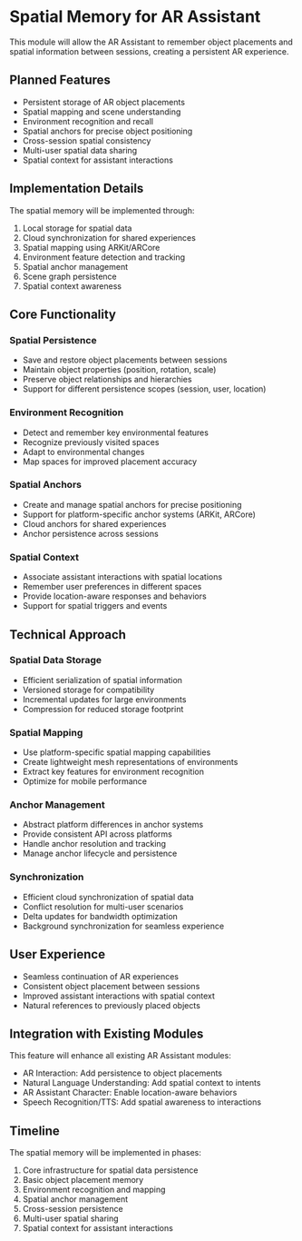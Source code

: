 # Spatial Memory for AR Assistant

This module will allow the AR Assistant to remember object placements and spatial information between sessions, creating a persistent AR experience.

## Planned Features

- Persistent storage of AR object placements
- Spatial mapping and scene understanding
- Environment recognition and recall
- Spatial anchors for precise object positioning
- Cross-session spatial consistency
- Multi-user spatial data sharing
- Spatial context for assistant interactions

## Implementation Details

The spatial memory will be implemented through:

1. Local storage for spatial data
2. Cloud synchronization for shared experiences
3. Spatial mapping using ARKit/ARCore
4. Environment feature detection and tracking
5. Spatial anchor management
6. Scene graph persistence
7. Spatial context awareness

## Core Functionality

### Spatial Persistence

- Save and restore object placements between sessions
- Maintain object properties (position, rotation, scale)
- Preserve object relationships and hierarchies
- Support for different persistence scopes (session, user, location)

### Environment Recognition

- Detect and remember key environmental features
- Recognize previously visited spaces
- Adapt to environmental changes
- Map spaces for improved placement accuracy

### Spatial Anchors

- Create and manage spatial anchors for precise positioning
- Support for platform-specific anchor systems (ARKit, ARCore)
- Cloud anchors for shared experiences
- Anchor persistence across sessions

### Spatial Context

- Associate assistant interactions with spatial locations
- Remember user preferences in different spaces
- Provide location-aware responses and behaviors
- Support for spatial triggers and events

## Technical Approach

### Spatial Data Storage

- Efficient serialization of spatial information
- Versioned storage for compatibility
- Incremental updates for large environments
- Compression for reduced storage footprint

### Spatial Mapping

- Use platform-specific spatial mapping capabilities
- Create lightweight mesh representations of environments
- Extract key features for environment recognition
- Optimize for mobile performance

### Anchor Management

- Abstract platform differences in anchor systems
- Provide consistent API across platforms
- Handle anchor resolution and tracking
- Manage anchor lifecycle and persistence

### Synchronization

- Efficient cloud synchronization of spatial data
- Conflict resolution for multi-user scenarios
- Delta updates for bandwidth optimization
- Background synchronization for seamless experience

## User Experience

- Seamless continuation of AR experiences
- Consistent object placement between sessions
- Improved assistant interactions with spatial context
- Natural references to previously placed objects

## Integration with Existing Modules

This feature will enhance all existing AR Assistant modules:

- AR Interaction: Add persistence to object placements
- Natural Language Understanding: Add spatial context to intents
- AR Assistant Character: Enable location-aware behaviors
- Speech Recognition/TTS: Add spatial awareness to interactions

## Timeline

The spatial memory will be implemented in phases:

1. Core infrastructure for spatial data persistence
2. Basic object placement memory
3. Environment recognition and mapping
4. Spatial anchor management
5. Cross-session persistence
6. Multi-user spatial sharing
7. Spatial context for assistant interactions